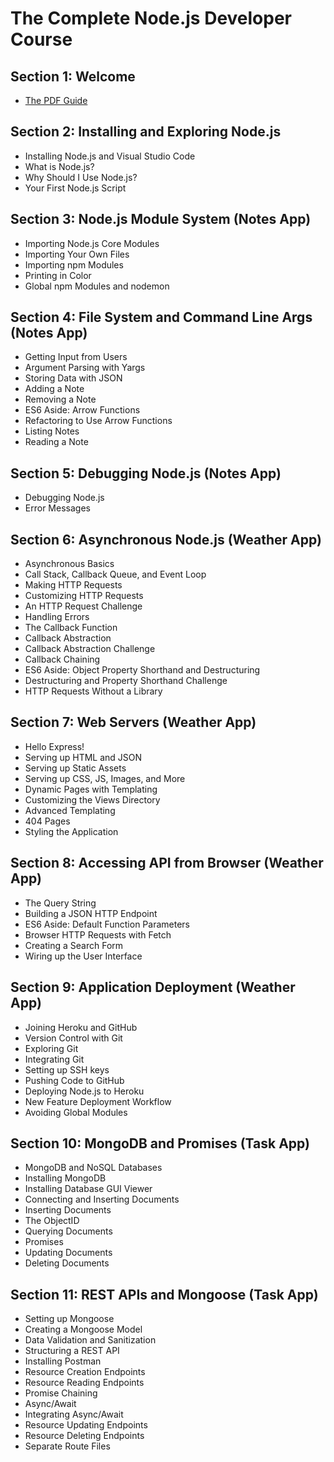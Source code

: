 # The Complete Node.js Developer Course

## Section 1: Welcome

- [The PDF Guide](https://drive.google.com/file/d/1NNPIaoSLWxlNhIVdrkXwtqZnASra7hBd/view?usp=sharing)

## Section 2: Installing and Exploring Node.js

- Installing Node.js and Visual Studio Code
- What is Node.js?
- Why Should I Use Node.js?
- Your First Node.js Script

## Section 3: Node.js Module System (Notes App)

- Importing Node.js Core Modules
- Importing Your Own Files
- Importing npm Modules
- Printing in Color
- Global npm Modules and nodemon

## Section 4: File System and Command Line Args (Notes App)

- Getting Input from Users
- Argument Parsing with Yargs
- Storing Data with JSON
- Adding a Note
- Removing a Note
- ES6 Aside: Arrow Functions
- Refactoring to Use Arrow Functions
- Listing Notes
- Reading a Note

## Section 5: Debugging Node.js (Notes App)

- Debugging Node.js
- Error Messages

## Section 6: Asynchronous Node.js (Weather App)

- Asynchronous Basics
- Call Stack, Callback Queue, and Event Loop
- Making HTTP Requests
- Customizing HTTP Requests
- An HTTP Request Challenge
- Handling Errors
- The Callback Function
- Callback Abstraction
- Callback Abstraction Challenge
- Callback Chaining
- ES6 Aside: Object Property Shorthand and Destructuring
- Destructuring and Property Shorthand Challenge
- HTTP Requests Without a Library

## Section 7: Web Servers (Weather App)

- Hello Express!
- Serving up HTML and JSON
- Serving up Static Assets
- Serving up CSS, JS, Images, and More
- Dynamic Pages with Templating
- Customizing the Views Directory
- Advanced Templating
- 404 Pages
- Styling the Application

## Section 8: Accessing API from Browser (Weather App)

- The Query String
- Building a JSON HTTP Endpoint
- ES6 Aside: Default Function Parameters
- Browser HTTP Requests with Fetch
- Creating a Search Form
- Wiring up the User Interface

## Section 9: Application Deployment (Weather App)

- Joining Heroku and GitHub
- Version Control with Git
- Exploring Git
- Integrating Git
- Setting up SSH keys
- Pushing Code to GitHub
- Deploying Node.js to Heroku
- New Feature Deployment Workflow
- Avoiding Global Modules

## Section 10: MongoDB and Promises (Task App)

- MongoDB and NoSQL Databases
- Installing MongoDB
- Installing Database GUI Viewer
- Connecting and Inserting Documents
- Inserting Documents
- The ObjectID
- Querying Documents
- Promises
- Updating Documents
- Deleting Documents

## Section 11: REST APIs and Mongoose (Task App)

- Setting up Mongoose
- Creating a Mongoose Model
- Data Validation and Sanitization
- Structuring a REST API
- Installing Postman
- Resource Creation Endpoints
- Resource Reading Endpoints
- Promise Chaining
- Async/Await
- Integrating Async/Await
- Resource Updating Endpoints
- Resource Deleting Endpoints
- Separate Route Files
